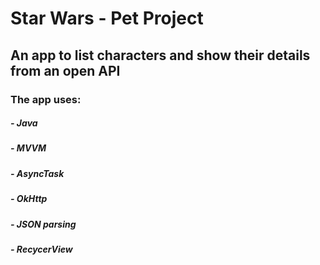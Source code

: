 # Star Wars - Pet Project
## An app to list characters and show their details from an open API
### The app uses:
##### - Java
##### - MVVM
##### - AsyncTask
##### - OkHttp
##### - JSON parsing
##### - RecycerView
